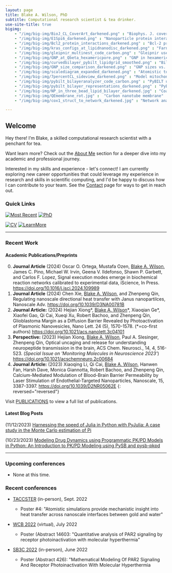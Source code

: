 ```yaml
---
layout: page
title: Blake A. Wilson, PhD
subtitle: Computational research scientist & tea drinker.
use-site-title: true
bigimg:
    - "/img/big-img/BioJ_CL_CoverArt_darkened.png" : "Biophys. J. cover art"
    - "/img/big-img/E1Spi6_darkened.png" : "Nanoparticle protein interaction"
    - "/img/big-img/Bcl2_protein_interactions_darkened.png" : "Bcl-2 protein interactions"
    - "/img/big-img/kras_configs_at_lipidnanodisc_darkened.png" : "Farnesylated-Kras@Lipid-nanodisc"
    - "/img/big-img/gleipnir_multinest_code_carbon.png" : "Gleipnir use code snippet"
    - "/img/big-img/GNP_at_Qbeta_hexamericpore.png" : "GNP in hexameric pore of Q-beta virus"
    - "/img/big-img/curvedbilayer_pybilt_lipidgrid_smoothed.png" : "Bilayer surface grid from PyBILT analysis"
    - "/img/big-img/GNP_size_comparison_darkened.png" : "GNP sizes vs. a protein"
    - "/img/big-img/scalediagram_expanded_darkened.png" : "Atomistic to network dynamics scale diagram"
    - "/img/big-img/7percentCL_sideview_darkened.png" : "Model mitochondrial membrane with 7 percent CL"
    - "/img/big-img/pybilt_bilayeranalyzer_code_carbon.png" : "PyBILT use code snippet"
    - "/img/big-img/pybilt_bilayer_representations_darkened.png" : "PyBILT bilayer representations"
    - "/img/big-img/NP_in_three_bead_lipid_bilayer_darkened.jpg" : "Coarse-grained model of protein in a lipid raft"
    - "/img/big-img/QEmembrane_rot.jpg" :  "Carbon nanotube membrane"
    - "/img/big-img/cox1_struct_to_network_darkened.jpg" : "Network analysis of COX-1 protein"

---
```

## Welcome

Hey there! I’m Blake, a skilled computational research scientist with a penchant for tea.

Want learn more? Check out the [About Me](https://blakeaw.github.io/aboutme/) section for a deeper dive into my academic and professional journey. 

Interested in my skills and experience - let's connect! I am currently exploring new career opportunities that could leverage my experience in research and skills in scientific computing, and I'd be happy to discuss how I can contribute to your team. See the [Contact](https://blakeaw.github.io/contact/) page for ways to get in reach out.

### Quick Links

[![Most Recent](https://img.shields.io/badge/Currently%20Unafilliated-2023--Present-blueviolet?style=social)](aboutme#professional-experience)
[![PhD](https://img.shields.io/badge/Ph.D.-Chemistry-blue?style=social)](aboutme#education)

[![CV](https://img.shields.io/badge/Download-my%20CV-lightgrey?style=for-the-badge)](https://drive.google.com/file/d/1JCpTAaTp_cIA0VEb8G9surkjtIyj9ZUJ/view?usp=sharing) [![LearnMore](https://img.shields.io/badge/Learn%20More-About%20Me-lightgrey?style=for-the-badge)](aboutme.md) 

------

### Recent Work

#### Academic Publications/Preprints
0. **Journal Article** (2024) Oscar O. Ortega, Mustafa Ozen, <u>Blake A. Wilson</u>, James C. Pino, Michael W. Irvin, Geena V. Ildefonso, Shawn P. Garbett, and Carlos F. Lopez, Signal execution modes emerge in biochemical reaction networks calibrated to experimental data, iScience, In Press. <https://doi.org/10.1016/j.isci.2024.109989>
0. **Journal Article** (2024) Chen Xie, <u>Blake A. Wilson</u>, and Zhenpeng Qin, Regulating nanoscale directional heat transfer with Janus nanopartilces, Nanoscale Adv. <https://doi.org/10.1039/D3NA00781B>
0. **Journal Article:** (2024) Hejian Xiong\*, <u>Blake A. Wilson</u>\*, Xiaoqian Ge\*, Xiaofei Gao, Qi Cai, Xueqi Xu, Robert Bachoo, and Zhenpeng Qin, Glioblastoma Margin as a Diffusion Barrier Revealed by Photoactivation of Plasmonic Nanovesicles, Nano Lett. 24 (5), 1570-1578. (\*=co-first authors) <https://doi.org/10.1021/acs.nanolett.3c04101>
0. **Perspective:** (2023) Hejian Xiong, <u>Blake A. Wilson</u>, Paul A. Slesinger, Zhenpeng Qin, Optical uncaging and release for understanding neuropeptide transmission in the brain, ACS Chem. Neurosci., 14, 4, 516-523. (*Special Issue on 'Monitoring Molecules in Neuroscience 2023'*) <https://doi.org/10.1021/acschemneuro.2c00684>
0. **Journal Article:** (2023) Xiaoqing Li, Qi Cai, <u>Blake A. Wilson</u>, Hanwen Fan, Harsh Dave, Monica Giannotta, Robert Bachoo, and Zhenpeng Qin, Calcium-Mediated Modulation of Blood-Brain Barrier Permeability by Laser Stimulation of Endothelial-Targeted Nanoparticles, Nanoscale, 15, 3387-3397. <https://doi.org/10.1039/D2NR05062E>
{: reversed="reversed"}

Visit [PUBLICATIONS](https://blakeaw.github.io/publications/) to view a full list of publications.

#### Latest Blog Posts

(11/12/2023) 
[Harnessing the speed of Julia in Python with PyJulia: A case study in the Monte Carlo estimation of Pi](https://blakeaw.github.io/2023-11-16-pyjulia-pimc/)

(10/23/2023) 
[Modeling Drug Dynamics using Programmatic PK/PD Models in Python: An Introduction to PK/PD Modeling using PySB and pysb-pkpd](https://blakeaw.github.io/2023-10-23-pysb-pkpd/)


------

### Upcoming conferences
  * None at this time.

### Recent conferences
* [TACCSTER](https://www.tacc.utexas.edu/taccster-2022) (in-person), Sept. 2022
  * Poster #4: "Atomistic simulations provide mechanistic insight into heat transfer across nanoscale interfaces between gold and water"

* [WCB 2022](https://www.wcb2022.com/) (virtual), July 2022
  * Poster (Abstract 14603: "Quantitative analysis of PAR2 signaling by receptor photoinactivation with molecular hyperthermia"

* [SB3C 2022](https://sb3c.org/) (in-person), June 2022
  * Poster (Abstract 426): "Mathematical Modeling Of PAR2 Signaling And Receptor Photoinactivation With Molecular Hyperthermia

